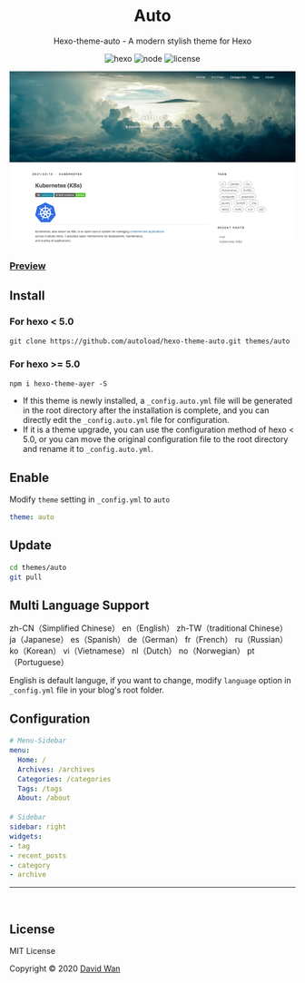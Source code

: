 <h1 align="center">Auto</h1>
<p align="center"> 
  Hexo-theme-auto - A modern stylish theme for Hexo
</p>

<p align="center">
  <img alt="hexo" src="https://img.shields.io/badge/hexo-%3E=4.2.0-green.svg?style=flat&logo=hexo&longCache=true">
  <img alt="node" src="https://img.shields.io/badge/node-%3E=10.9.0-green.svg?style=flat&logo=Node.js&longCache=true">
  <img alt="license" src="https://img.shields.io/badge/license-MIT-green.svg?style=flat&longCache=true">
</p>




![cover](./screenshots/cover-v1.png)

### [Preview](https://autoload.github.io)

## Install

### For hexo < 5.0

``` shell
git clone https://github.com/autoload/hexo-theme-auto.git themes/auto
```

### For hexo >= 5.0

``` shell
npm i hexo-theme-ayer -S
```

- If this theme is newly installed, a `_config.auto.yml` file will be generated in the root directory after the installation is complete, and you can directly edit the `_config.auto.yml` file for configuration.
- If it is a theme upgrade, you can use the configuration method of hexo < 5.0, or you can move the original configuration file to the root directory and rename it to `_config.auto.yml`.

## Enable

Modify `theme` setting in `_config.yml` to `auto`

``` yml
theme: auto
```

## Update

``` bash
cd themes/auto
git pull
```

## Multi Language Support
zh-CN（Simplified Chinese） en（English） zh-TW（traditional Chinese） ja（Japanese） es（Spanish） de（German） fr（French） ru（Russian） ko（Korean） vi（Vietnamese） nl（Dutch） no（Norwegian） pt（Portuguese）

English is default languge, if you want to change, modify `language` option in `_config.yml` file in your blog's root folder.

## Configuration

``` yml
# Menu-Sidebar
menu:
  Home: /
  Archives: /archives
  Categories: /categories
  Tags: /tags
  About: /about

# Sidebar
sidebar: right
widgets:
- tag
- recent_posts
- category
- archive
```


---

<br/>

## License

MIT License

Copyright © 2020 [David Wan](http://autoload.github.io)
